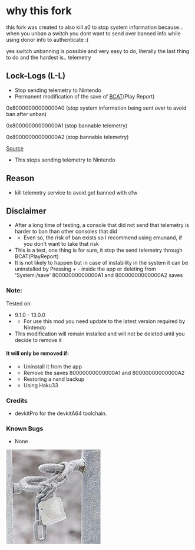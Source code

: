 # why this fork

this fork was created to also kill a0 to stop system information
because... when you unban a switch you dont want to send over banned info while using donor info to authenticate :(

yes switch unbanning is possible and very easy to do, literally the last thing to do and the hardest is.. telemetry 


## Lock-Logs  (L-L)
* Stop sending telemetry to Nintendo
* Permanent modification of the save of [BCAT](https://switchbrew.org/wiki/BCAT_services)(Play Report)

0x80000000000000A0 (stop system information being sent over to avoid ban after unban)

0x80000000000000A1 (stop bannable telemetry)

0x80000000000000A2 (stop bannable telemetry)

[Source](https://switchbrew.org/wiki/Flash_Filesystem#System_Savegames)

* This stops sending telemetry to Nintendo

## Reason
* kill telemetry service to avoid get banned with cfw


## Disclaimer
* After a long time of testing, a console that did not send that telemetry is harder to ban than other consoles that did
* * Even so, the risk of ban exists so I recommend using emunand, if you don't want to take that risk
* This is a test, one thing is for sure, it stop the send telemetry through BCAT(PlayReport)
* It is not likely to happen but in case of instability in the system it can be uninstalled by Pressing + - inside the app or deleting from 'System:/save'
80000000000000A1 and 80000000000000A2 saves

### Note:
Tested on:
* 9.1.0 - 13.0.0
* * For use this mod you need update to the latest version required by Nintendo
* This modification will remain installed and will not be deleted until you decide to remove it
#### It will only be removed if:
- - Uninstall it from the app
- - Remove the saves 80000000000000A1 and 80000000000000A2
- - Restoring a nand backup
- - Using Haku33

### Credits
* devkitPro for the devkitA64 toolchain.

### Known Bugs
* None

<a href="https://discord.io/myrincon"><img src="icon.jpg" alt="Discord Server" /></a>

